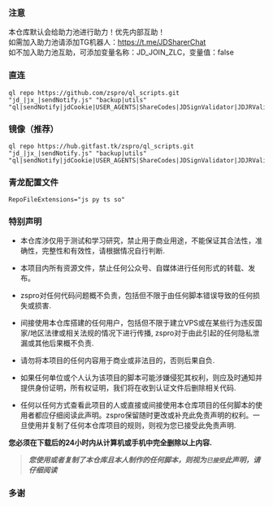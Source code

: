 ### 注意
本仓库默认会给助力池进行助力！优先内部互助！<br>如需加入助力池请添加TG机器人：https://t.me/JDSharerChat<br/>如不加入助力池互助，可添加变量名称：JD_JOIN_ZLC，变量值：false

### 直连
```
ql repo https://github.com/zspro/ql_scripts.git "jd_|jx_|sendNotify.js" "backup|utils" "ql|sendNotify|jdCookie|USER_AGENTS|ShareCodes|JDSignValidator|JDJRValidator_Aaron|sign_graphics_validate|utils"
```

### 镜像（推荐）
```
ql repo https://hub.gitfast.tk/zspro/ql_scripts.git "jd_|jx_|sendNotify.js" "backup|utils" "ql|sendNotify|jdCookie|USER_AGENTS|ShareCodes|JDSignValidator|JDJRValidator_Aaron|sign_graphics_validate|utils"
```

### 青龙配置文件
```
RepoFileExtensions="js py ts so"
```

### 特别声明

* 本仓库涉仅用于测试和学习研究，禁止用于商业用途，不能保证其合法性，准确性，完整性和有效性，请根据情况自行判断.

* 本项目内所有资源文件，禁止任何公众号、自媒体进行任何形式的转载、发布。

* zspro对任何代码问题概不负责，包括但不限于由任何脚本错误导致的任何损失或损害.

* 间接使用本仓库搭建的任何用户，包括但不限于建立VPS或在某些行为违反国家/地区法律或相关法规的情况下进行传播, zspro对于由此引起的任何隐私泄漏或其他后果概不负责.

* 请勿将本项目的任何内容用于商业或非法目的，否则后果自负.

* 如果任何单位或个人认为该项目的脚本可能涉嫌侵犯其权利，则应及时通知并提供身份证明，所有权证明，我们将在收到认证文件后删除相关代码.

* 任何以任何方式查看此项目的人或直接或间接使用本仓库项目的任何脚本的使用者都应仔细阅读此声明。zspro保留随时更改或补充此免责声明的权利。一旦使用并复制了任何本仓库项目的规则，则视为您已接受此免责声明.

**您必须在下载后的24小时内从计算机或手机中完全删除以上内容.**  </br>
> ***您使用或者复制了本仓库且本人制作的任何脚本，则视为`已接受`此声明，请仔细阅读***
### 多谢
